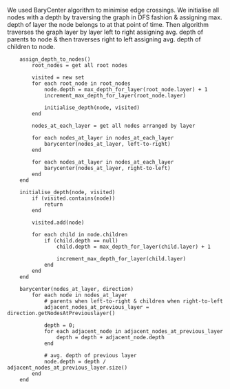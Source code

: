 We used BaryCenter algorithm to minimise edge crossings. We initialise all nodes with a depth by traversing the graph in DFS fashion & assigning max. depth of layer the node belongs to at that point of time. Then algorithm traverses the graph layer by layer left to right assigning avg. depth of parents to node & then traverses right to left assigning avg. depth of children to node.

```
    assign_depth_to_nodes()
        root_nodes = get all root nodes

        visited = new set
        for each root_node in root_nodes
            node.depth = max_depth_for_layer(root_node.layer) + 1
            increment_max_depth_for_layer(root_node.layer)

            initialise_depth(node, visited)
        end

        nodes_at_each_layer = get all nodes arranged by layer

        for each nodes_at_layer in nodes_at_each_layer
            barycenter(nodes_at_layer, left-to-right)
        end

        for each nodes_at_layer in nodes_at_each_layer
            barycenter(nodes_at_layer, right-to-left)
        end
    end

    initialise_depth(node, visited)
        if (visited.contains(node))
            return
        end

        visited.add(node)

        for each child in node.children
            if (child.depth == null)
                child.depth = max_depth_for_layer(child.layer) + 1

                increment_max_depth_for_layer(child.layer)
            end
        end
    end

    barycenter(nodes_at_layer, direction)
        for each node in nodes_at_layer
            # parents when left-to-right & children when right-to-left
            adjacent_nodes_at_previous_layer = direction.getNodesAtPreviouslayer()

            depth = 0;
            for each adjacent_node in adjacent_nodes_at_previous_layer
                depth = depth + adjacent_node.depth
            end

            # avg. depth of previous layer
            node.depth = depth / adjacent_nodes_at_previous_layer.size()
        end
    end
```
